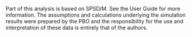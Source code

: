 Part of this analysis is based on SPSD/M. See the User Guide for more information. The assumptions and calculations underlying the simulation results were prepared by the PBO and the responsibility for the use and interpretation of these data is entirely that of the authors.